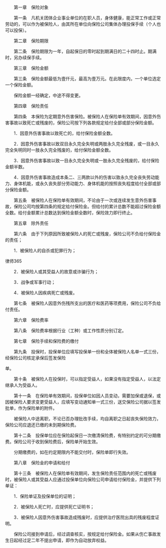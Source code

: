 
 　　第一章　保险对象
 
  
 
 　　第一条　凡机关团体企业事业单位的在职人员，身体健康，能正常工作或正常劳动的，可以作为被保险人，由其所在单位向保险公司集体办理投保手续（个人也可以投保）。
 
  
 
 　　第二章　保险期限
 
  
 
 　　第二条　保险期限为一年，自起保日的零时起到期满日的二十四时止。期满时，另办续保手续。
 
  
 
 　　第三章　保险金额
 
  
 
 　　第三条　保险金额最低为壹仟元，最高为壹万元。在此限度内，一个单位选定一个保险金额。
 
 　　保险金额一经确定，中途不得变更。
 
  
 
 　　第四章　保险责任
 
  
 
 　　第四条　本保险为定期意外伤害保险。被保险人在保险单有效期间，因意外伤害事故以致死亡或残废的，保险公司按下列各款规定给付全部或部分保险金额。
 
 　　1．因意外伤害事故以致死亡的，给付保险金额全数。
 
 　　2．因意外伤害事故以致双目永久完全失明或两肢永久完全残废，或一目永久完全失明同时一肢永久完全残废的，给付保险金额全数。
 
 　　3．因意外伤害事故以致一目永久完全失明或一肢永久完全残废的，给付保险金额半数。
 
 　　4．因意外伤害事故造成本条二、三两款以外的伤害以致永久完全丧失劳动能力、身体机能，或永久丧失部分劳动能力、身体机能的按照丧失程度给付全部或部分保险金额。
 
  
 
 　　第五条　被保险人在保险单有效期间，不论由于一次或连续发生意外伤害事故，保险公司均按第四条的规定给付保险金。但给付的累计总数不能超过保险金额全数。给付金额累计总数达到保险金额全数时，保险效力即行终止。
 
  
 
 　　第五章　除外责任
 
  
 
 　　第六条　由于下列原因所致被保险人的死亡或残废，保险公司不负给付保险金的责任；
 
 　　1．被保险人的自杀或犯罪行为；
 




 
律师365






 　　2．被保险人或其受益人的故意或诈骗行为；

 

 　　3．战争或军事行动；

 

 　　4．被保险人因疾病死亡或残废。

 

  

 

 　　第七条　被保险人因意外伤残所支出的医疗和医药等项费用，保险公司不负给付责任。

 

  

 

 　　第六章　保险费率

 

  

 

 　　第八条　保险费率根据行业（工种）或工作性质分别订定。

 

  

 

 　　第七章　保险手续和保险费的缴付

 

  

 

 　　第九条　投保时，投保单位应填写投保单一份和全体被保险人名单一式三份，经保险公司核定承保后签发保险

 

 单。

 

  

 

 　　第十条　被保险人在投保时，可以指定受益人，如果没有指定受益人，以法定继承人为受益人。

 

  

 

 　　第十一条　在保险单有效期间，投保单位如因人员变动，需要加保或退保，或因被保险人要求变更受益人，应填写变动通知单一式三份，送交保险公司据以签发批单，作为保险单的附件。

 

 　　被保险人中途离职，不论已否办理批改手续，均自离职之日起丧失保险效力，保险公司应退还已缴的未到期保险费。

 

  

 

 　　第十二条　投保单位应在保险起保日一次缴清保险费，有特别约定的可分期缴费。保险公司于收到保险费后，保险单开始生效。

 

 　　分期缴费的，如在约定期限内不能交付时，保险单即行失效。

 

  

 

 　　第八章　保险金的申请和给付

 

  

 

 　　第十三条　被保险人在保险单有效期间，发生保险责任范围内的死亡或残废时，被保险人或其受益人应通过投保单位向保险公司申请给付保险金，并提供下列单证：

 

 　　1．保险单证及投保单位的证明；

 

 　　2．被保险人死亡时，应提供死亡证明书；

 

 　　3．被保险人因意外伤害事故造成残废时，应提供治疗医院出具的残废程度证明。

 

 　　保险公司接到申请后，经过调查核实，按规定给付保险金。如果从伤亡事故发生日起经过足二年不提出申请，即作为自动放弃权益。

 


 

 
 
 
 
 
  


  
 

  


  


  
 
 
 
 

